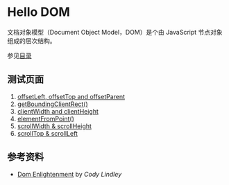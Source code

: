 # Hello DOM

文档对象模型（Document Object Model，DOM）是个由 JavaScript 节点对象组成的层次结构。

参见[目录](./src/SUMMARY.md)

## 测试页面

1. [offsetLeft, offsetTop and offsetParent](./demo/offset-top-left.html)
2. [getBoundingClientRect()](./demo/get-bounding-client-rect.html)
3. [clientWidth and clientHeight](./demo/client-width-height.html)
4. [elementFromPoint()](./demo/element-from-point.html)
5. [scrollWidth & scrollHeight](./demo/scroll-width-height.html)
6. [scrollTop & scrollLeft](./demo/scroll-top-left.html)

## 参考资料

- [Dom Enlightenment][dom] by *Cody Lindley*

[dom]: http://www.domenlightenment.com/